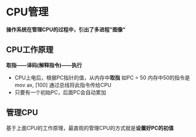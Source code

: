 # CPU管理  

**操作系统在管理CPU的过程中，引出了多进程"图像"**  

## CPU工作原理  

**取指——译码(解释指令)——执行**  

* CPU上电后，根据PC指针的值，从内存中**取指**  如PC = 50  内存中50的指令是mov ax, [100] 通过总线将此指令传给CPU  
* 只要有一个初始PC，后面PC会自动累加

## 管理CPU  

基于上面CPU的工作原理，最直观的管理CPU的方式就是**设置好PC的初值**  


